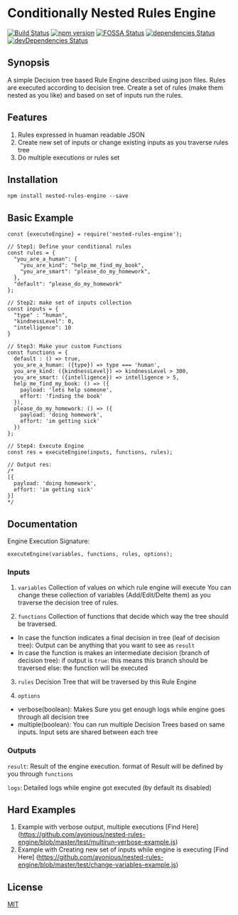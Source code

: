 # Conditionally Nested Rules Engine

[![Build Status](https://travis-ci.org/ayonious/nested-rules-engine.svg?branch=master)](https://travis-ci.org/ayonious/nested-rules-engine)
[![npm version](https://badge.fury.io/js/nested-rules-engine.svg)](https://badge.fury.io/js/nested-rules-engine)
[![FOSSA Status](https://app.fossa.io/api/projects/git%2Bgithub.com%2Fayonious%2Fnested-rules-engine.svg?type=shield)](https://app.fossa.io/projects/git%2Bgithub.com%2Fayonious%2Fnested-rules-engine?ref=badge_shield)
[![dependencies Status](https://david-dm.org/ayonious/nested-rules-engine/status.svg)](https://david-dm.org/ayonious/nested-rules-engine)
[![devDependencies Status](https://david-dm.org/ayonious/nested-rules-engine/dev-status.svg)](https://david-dm.org/ayonious/nested-rules-engine?type=dev)

## Synopsis
A simple Decision tree based Rule Engine described using json files. Rules are executed according to decision tree. Create a set of rules (make them nested as you like) and based on set of inputs run the rules.

## Features
1. Rules expressed in huaman readable JSON
2. Create new set of inputs or change existing inputs as you traverse rules tree
3. Do multiple executions or rules set

## Installation
```
npm install nested-rules-engine --save
```

## Basic Example
```
const {executeEngine} = require('nested-rules-engine');

// Step1: Define your conditional rules
const rules = {
  "you_are_a_human": {
    "you_are_kind": "help_me_find_my_book",
    "you_are_smart": "please_do_my_homework",
  },
  "default": "please_do_my_homework"
};

// Step2: make set of inputs collection
const inputs = {
  "type" : "human",
  "kindnessLevel": 0,
  "intelligence": 10
}

// Step3: Make your custom Functions
const functions = {
  default : () => true,
  you_are_a_human: ({type}) => type === 'human',
  you_are_kind: ({kindnessLevel}) => kindnessLevel > 300,
  you_are_smart: ({intelligence}) => intelligence > 5,
  help_me_find_my_book: () => ({
    payload: 'lets help someone',
    effort: 'finding the book'
  }),
  please_do_my_homework: () => ({
    payload: 'doing homework',
    effort: 'im getting sick'
  })
};

// Step4: Execute Engine
const res = executeEngine(inputs, functions, rules);

// Output res:
/* 
[{
  payload: 'doing homework',
  effort: 'im getting sick'
}]
*/
```


## Documentation
Engine Execution Signature: 
```
executeEngine(variables, functions, rules, options);
```

### Inputs 

1. `variables`  Collection of values on which rule engine will execute
You can change these collection of variables (Add/Edit/Delte them) as you traverse the decision tree of rules.

2. `functions`  Collection of functions that decide which way the tree should be traversed.

* In case the function indicates a final decision in tree (leaf of decision tree): Output can be anything that you want to see as `result`
* In case the function is makes an intermediate decision (branch of decision tree): 
 if output is `true`: this means this branch should be traversed
 else: the function will be executed

3. `rules`  Decision Tree that will be traversed by this Rule Engine

4. `options`
* verbose(boolean): Makes Sure you get enough logs while engine goes through all decision tree
* multiple(boolean): You can run multiple Decision Trees based on same inputs. Input sets are shared between each tree

### Outputs
`result`: Result of the engine execution. format of Result will be defined by you through `functions`

`logs`: Detailed logs while engine got executed (by default its disabled)

## Hard Examples
1. Example with verbose output, multiple executions [Find Here] (https://github.com/ayonious/nested-rules-engine/blob/master/test/multirun-verbose-example.js)
2. Example with Creating new set of inputs while engine is executing [Find Here] (https://github.com/ayonious/nested-rules-engine/blob/master/test/change-variables-example.js)

## License
[MIT](https://github.com/ayonious/nested-rules-engine/blob/master/LICENSE)
